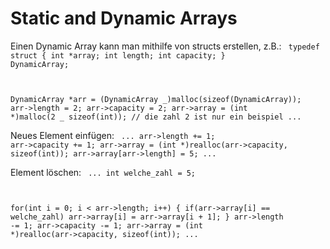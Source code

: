 # Static and Dynamic Arrays

Einen Dynamic Array kann man mithilfe von structs erstellen, z.B.:
<code>
typedef struct {
int \*array;
int length;
int capacity;
} DynamicArray;

DynamicArray \*arr = (DynamicArray _)malloc(sizeof(DynamicArray));
arr->length = 2;
arr->capacity = 2;
arr->array = (int \*)malloc(2 _ sizeof(int)); // die zahl 2 ist nur ein beispiel
...
</code>

Neues Element einfügen:
<code>
...
arr->length += 1;
arr->capacity += 1;
arr->array = (int \*)realloc(arr->capacity, sizeof(int));
arr->array[arr->length] = 5;
...
</code>

Element löschen:
<code>
...
int welche_zahl = 5;

for(int i = 0; i < arr->length; i++) {
if(arr->array[i] == welche_zahl) arr->array[i] = arr->array[i + 1];
}
arr->length -= 1;
arr->capacity -= 1;
arr->array = (int \*)realloc(arr->capacity, sizeof(int));
...
</code>

